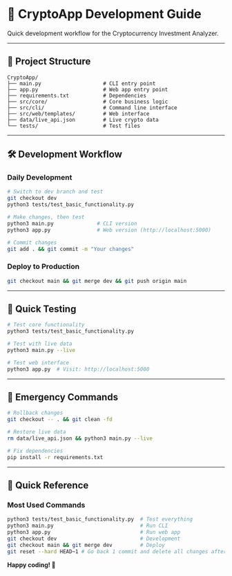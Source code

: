 # 🚀 CryptoApp Development Guide

Quick development workflow for the Cryptocurrency Investment Analyzer.

---

## 📁 Project Structure

```
CryptoApp/
├── main.py                    # CLI entry point
├── app.py                     # Web app entry point
├── requirements.txt           # Dependencies
├── src/core/                  # Core business logic
├── src/cli/                   # Command line interface
├── src/web/templates/         # Web interface
├── data/live_api.json         # Live crypto data
└── tests/                     # Test files
```

---

## 🛠️ Development Workflow

### Daily Development
```bash
# Switch to dev branch and test
git checkout dev
python3 tests/test_basic_functionality.py

# Make changes, then test
python3 main.py              # CLI version
python3 app.py               # Web version (http://localhost:5000)

# Commit changes
git add . && git commit -m "Your changes"
```

### Deploy to Production
```bash
git checkout main && git merge dev && git push origin main
```

---

## 🧪 Quick Testing

```bash
# Test core functionality
python3 tests/test_basic_functionality.py

# Test with live data
python3 main.py --live

# Test web interface
python3 app.py  # Visit: http://localhost:5000
```

---

## 🚨 Emergency Commands

```bash
# Rollback changes
git checkout -- . && git clean -fd

# Restore live data
rm data/live_api.json && python3 main.py --live

# Fix dependencies
pip install -r requirements.txt
```

---

## 📝 Quick Reference

### Most Used Commands
```bash
python3 tests/test_basic_functionality.py  # Test everything
python3 main.py                            # Run CLI
python3 app.py                             # Run web app
git checkout dev                           # Development
git checkout main && git merge dev         # Deploy
git reset --hard HEAD~1 # Go back 1 commit and delete all changes after it
```

**Happy coding! 🚀**
